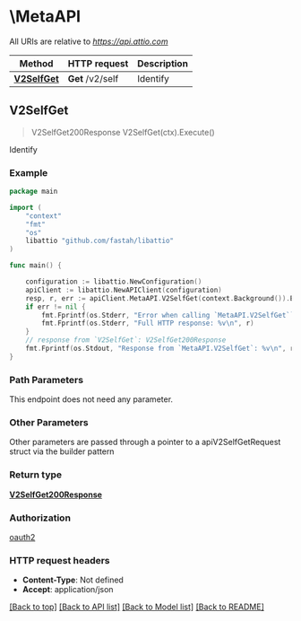 # \MetaAPI

All URIs are relative to *https://api.attio.com*

Method | HTTP request | Description
------------- | ------------- | -------------
[**V2SelfGet**](MetaAPI.md#V2SelfGet) | **Get** /v2/self | Identify



## V2SelfGet

> V2SelfGet200Response V2SelfGet(ctx).Execute()

Identify



### Example

```go
package main

import (
	"context"
	"fmt"
	"os"
	libattio "github.com/fastah/libattio"
)

func main() {

	configuration := libattio.NewConfiguration()
	apiClient := libattio.NewAPIClient(configuration)
	resp, r, err := apiClient.MetaAPI.V2SelfGet(context.Background()).Execute()
	if err != nil {
		fmt.Fprintf(os.Stderr, "Error when calling `MetaAPI.V2SelfGet``: %v\n", err)
		fmt.Fprintf(os.Stderr, "Full HTTP response: %v\n", r)
	}
	// response from `V2SelfGet`: V2SelfGet200Response
	fmt.Fprintf(os.Stdout, "Response from `MetaAPI.V2SelfGet`: %v\n", resp)
}
```

### Path Parameters

This endpoint does not need any parameter.

### Other Parameters

Other parameters are passed through a pointer to a apiV2SelfGetRequest struct via the builder pattern


### Return type

[**V2SelfGet200Response**](V2SelfGet200Response.md)

### Authorization

[oauth2](../README.md#oauth2)

### HTTP request headers

- **Content-Type**: Not defined
- **Accept**: application/json

[[Back to top]](#) [[Back to API list]](../README.md#documentation-for-api-endpoints)
[[Back to Model list]](../README.md#documentation-for-models)
[[Back to README]](../README.md)

